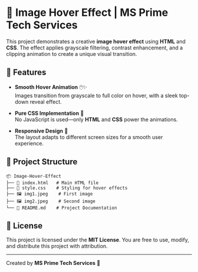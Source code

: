 # 🎨 Image Hover Effect | MS Prime Tech Services

This project demonstrates a creative **image hover effect** using **HTML** and **CSS**. The effect applies grayscale filtering, contrast enhancement, and a clipping animation to create a unique visual transition.

## 🚀 Features

- **Smooth Hover Animation** 🖱️✨  
  Images transition from grayscale to full color on hover, with a sleek top-down reveal effect.

- **Pure CSS Implementation** 🎨  
  No JavaScript is used—only **HTML** and **CSS** power the animations.

- **Responsive Design** 📱  
  The layout adapts to different screen sizes for a smooth user experience.

## 📂 Project Structure

```
📦 Image-Hover-Effect
├── 📜 index.html   # Main HTML file
├── 🎨 style.css    # Styling for hover effects
├── 🖼️ img1.jpeg    # First image
├── 🖼️ img2.jpeg    # Second image
└── 📜 README.md    # Project Documentation
```

## 📜 License

This project is licensed under the **MIT License**. You are free to use, modify, and distribute this project with attribution.

---

Created by **MS Prime Tech Services** 🚀
